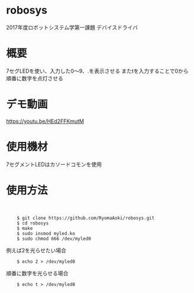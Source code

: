 # robosys
2017年度ロボットシステム学第一課題 デバイスドライバ

# 概要
7セグLEDを使い、入力した0～9、.を表示させる
またtを入力することで0から順番に数字を点灯させる

# デモ動画

https://youtu.be/HEd2FFKmutM

# 使用機材
7セグメントLEDはカソードコモンを使用


# 使用方法
        
        
        $ git clone https://github.com/RyomaAoki/robosys.git
        $ cd robosys
        $ make
        $ sudo insmod myled.ko
        $ sudo chmod 666 /dev/myled0
        
        
例えば2を光らせたい場合

        $ echo 2 > /dev/myled0
順番に数字を光らせる場合


        $ echo t > /dev/myled0


